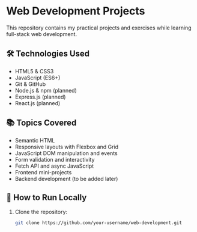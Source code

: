 # Web Development Projects

This repository contains my practical projects and exercises while learning full-stack web development.

## 🛠️ Technologies Used

- HTML5 & CSS3
- JavaScript (ES6+)
- Git & GitHub
- Node.js & npm (planned)
- Express.js (planned)
- React.js (planned)

## 📚 Topics Covered

- Semantic HTML
- Responsive layouts with Flexbox and Grid
- JavaScript DOM manipulation and events
- Form validation and interactivity
- Fetch API and async JavaScript
- Frontend mini-projects
- Backend development (to be added later)

## 🚀 How to Run Locally

1. Clone the repository:
   ```bash
   git clone https://github.com/your-username/web-development.git
